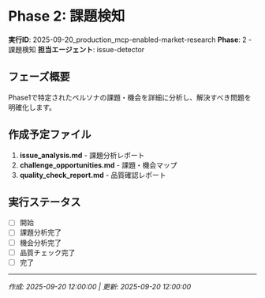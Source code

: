 # Phase 2: 課題検知

**実行ID**: 2025-09-20_production_mcp-enabled-market-research
**Phase**: 2 - 課題検知
**担当エージェント**: issue-detector

## フェーズ概要

Phase1で特定されたペルソナの課題・機会を詳細に分析し、解決すべき問題を明確化します。

## 作成予定ファイル

1. **issue_analysis.md** - 課題分析レポート
2. **challenge_opportunities.md** - 課題・機会マップ
3. **quality_check_report.md** - 品質確認レポート

## 実行ステータス

- [ ] 開始
- [ ] 課題分析完了
- [ ] 機会分析完了
- [ ] 品質チェック完了
- [ ] 完了

---
*作成: 2025-09-20 12:00:00 | 更新: 2025-09-20 12:00:00*